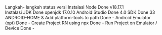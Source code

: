 Langkah- langkah				status		versi
Instalasi Node					Done		v18.17.1	
Instalasi JDK					Done		openjdk 17.0.10
Android Studio					Done		4.0
SDK						Done		33
ANDROID-HOME & Add platform-tools to path	Done		-
Android Emulator (opt)				Done		-
Create Project RN using npx			Done		-
Run Project on Emulator / Device   		Done		-